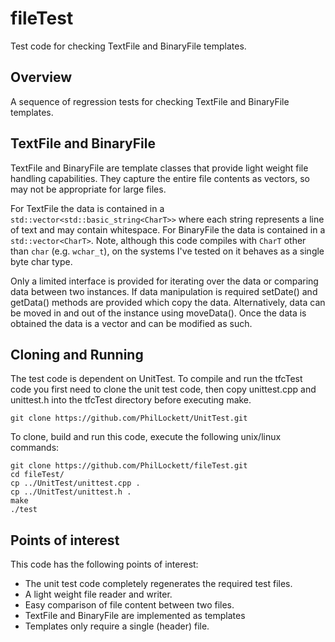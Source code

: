 # fileTest
Test code for checking TextFile and BinaryFile templates.

## Overview
A sequence of regression tests for checking TextFile and BinaryFile templates.

## TextFile and BinaryFile
TextFile and BinaryFile are template classes that provide light weight file
handling capabilities. They capture the entire file contents as vectors, so 
may not be appropriate for large files.

For TextFile the data is contained in a `std::vector<std::basic_string<CharT>>`
where each string represents a line of text and may contain whitespace. For 
BinaryFile the data is contained in a `std::vector<CharT>`. Note, although this
code compiles with `CharT` other than `char` (e.g. `wchar_t`), on the systems
I've tested on it behaves as a single byte char type.

Only a limited interface is provided for iterating over the data or comparing
data between two instances. If data manipulation is required setDate() and
getData() methods are provided which copy the data. Alternatively, data can be
moved in and out of the instance using moveData(). Once the data is obtained
the data is a vector and can be modified as such.

## Cloning and Running
The test code is dependent on UnitTest. To compile and run the tfcTest code you
first need to clone the unit test code, then copy unittest.cpp and unittest.h 
into the tfcTest directory before executing make.

    git clone https://github.com/PhilLockett/UnitTest.git

To clone, build and run this code, execute the following unix/linux commands:

    git clone https://github.com/PhilLockett/fileTest.git
    cd fileTest/
    cp ../UnitTest/unittest.cpp .
    cp ../UnitTest/unittest.h .
    make
    ./test

## Points of interest
This code has the following points of interest:

  * The unit test code completely regenerates the required test files.
  * A light weight file reader and writer.
  * Easy comparison of file content between two files.
  * TextFile and BinaryFile are implemented as templates
  * Templates only require a single (header) file.
